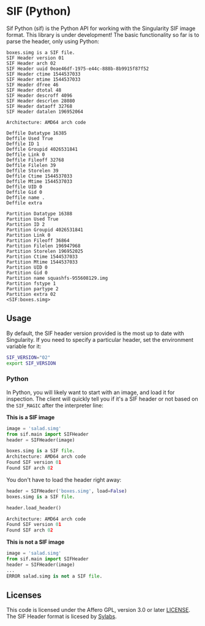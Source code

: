 # SIF (Python)

Sif Python (sif) is the Python API for working with the Singularity SIF image
format. This library is under development! The basic functionality so far is to 
parse the header, only using Python:

```
boxes.simg is a SIF file.
SIF Header version 01
SIF Header arch 02
SIF Header uuid 0eae46df-1975-e44c-888b-8b9915f87f52
SIF Header ctime 1544537033
SIF Header mtime 1544537033
SIF Header dfree 46
SIF Header dtotal 48
SIF Header descroff 4096
SIF Header descrlen 28080
SIF Header dataoff 32768
SIF Header datalen 196952064

Architecture: AMD64 arch code

Deffile Datatype 16385
Deffile Used True
Deffile ID 1
Deffile Groupid 4026531841
Deffile Link 0
Deffile Fileoff 32768
Deffile Filelen 39
Deffile Storelen 39
Deffile Ctime 1544537033
Deffile Mtime 1544537033
Deffile UID 0
Deffile Gid 0
Deffile name .
Deffile extra 

Partition Datatype 16388
Partition Used True
Partition ID 2
Partition Groupid 4026531841
Partition Link 0
Partition Fileoff 36864
Partition Filelen 196947968
Partition Storelen 196952025
Partition Ctime 1544537033
Partition Mtime 1544537033
Partition UID 0
Partition Gid 0
Partition name squashfs-955608129.img
Partition fstype 1
Partition partype 2
Partition extra 02
<SIF:boxes.simg>
```



## Usage

By default, the SIF header version provided is the most up to date with Singularity.
If you need to specify a particular header, set the environment variable for it:

```bash
SIF_VERSION="02"
export SIF_VERSION
```

### Python
In Python, you will likely want to start with an image, and load it for inspection.
The client will quickly tell you if it's a SIF header or not based on the `SIF_MAGIC`
after the interpreter line:

**This is a SIF image**

```python
image = 'salad.simg'
from sif.main import SIFHeader
header = SIFHeader(image)

boxes.simg is a SIF file.
Architecture: AMD64 arch code
Found SIF version 01
Found SIF arch 02
```

You don't have to load the header right away:

```python
header = SIFHeader('boxes.simg', load=False)
boxes.simg is a SIF file.

header.load_header()

Architecture: AMD64 arch code
Found SIF version 01
Found SIF arch 02
```

**This is not a SIF image**

```python
image = 'salad.simg'
from sif.main import SIFHeader
header = SIFHeader(image)
...
ERROR salad.simg is not a SIF file.
```

## Licenses

This code is licensed under the Affero GPL, version 3.0 or later [LICENSE](LICENSE).
The SIF Header format is licesed by [Sylabs](https://github.com/sylabs/sif/blob/master/pkg/sif/sif.go).
